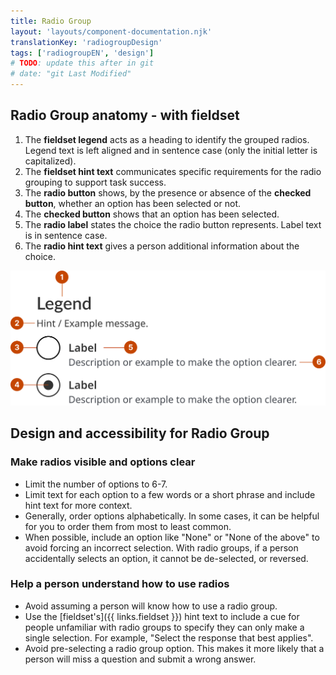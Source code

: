 ```yaml
---
title: Radio Group
layout: 'layouts/component-documentation.njk'
translationKey: 'radiogroupDesign'
tags: ['radiogroupEN', 'design']
# TODO: update this after in git
# date: "git Last Modified"
---
```


## Radio Group anatomy - with fieldset

<ol class="anatomy-list">
  <li>The <strong>fieldset legend</strong> acts as a heading to identify the grouped radios. Legend text is left aligned and in sentence case (only the initial letter is capitalized).</li>
  <li>The <strong>fieldset hint text</strong> communicates specific requirements for the radio grouping to support task success.</li>
  <li>The <strong>radio button</strong> shows, by the presence or absence of the <strong>checked button</strong>, whether an option has been selected or not.</li>
  <li>The <strong>checked button</strong> shows that an option has been selected.</li>
  <li>The <strong>radio label</strong> states the choice the radio button represents. Label text is in sentence case.</li>
  <li>The <strong>radio hint text</strong> gives a person additional information about the choice.</li>
</ol>

<img class="b-sm b-default p-400" src="/images/en/components/anatomy/gcds-radio-group-anatomy.svg" alt="Radio group anatomy showing the labels Fieldset legend, Fieldset hint, Checkmark, Radio label, Radio button, and Radio hint."/>

## Design and accessibility for Radio Group

### Make radios visible and options clear

- Limit the number of options to 6-7.
- Limit text for each option to a few words or a short phrase and include hint text for more context.
- Generally, order options alphabetically. In some cases, it can be helpful for you to order them from most to least common.
- When possible, include an option like "None" or "None of the above" to avoid forcing an incorrect selection. With radio groups, if a person accidentally selects an option, it cannot be de-selected, or reversed.

### Help a person understand how to use radios
- Avoid assuming a person will know how to use a radio group.
- Use the [fieldset's]({{ links.fieldset }}) hint text to include a cue for people unfamiliar with radio groups to specify they can only make a single selection. For example, "Select the response that best applies".
- Avoid pre-selecting a radio group option. This makes it more likely that a person will miss a question and submit a wrong answer.
